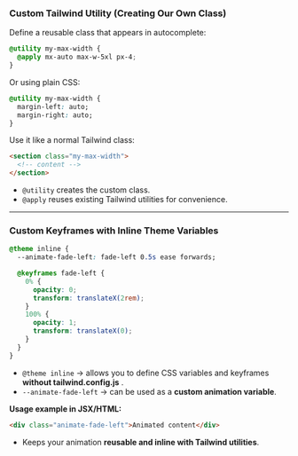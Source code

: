 ### **Custom Tailwind Utility (Creating Our Own Class)**

Define a reusable class that appears in autocomplete:

```css
@utility my-max-width {
  @apply mx-auto max-w-5xl px-4;
}
```

Or using plain CSS:

```css
@utility my-max-width {
  margin-left: auto;
  margin-right: auto;
}
```

Use it like a normal Tailwind class:

```html
<section class="my-max-width">
  <!-- content -->
</section>
```

- `@utility` creates the custom class.
- `@apply` reuses existing Tailwind utilities for convenience.

---

### **Custom Keyframes with Inline Theme Variables**

```css
@theme inline {
  --animate-fade-left: fade-left 0.5s ease forwards;

  @keyframes fade-left {
    0% {
      opacity: 0;
      transform: translateX(2rem);
    }
    100% {
      opacity: 1;
      transform: translateX(0);
    }
  }
}
```

- `@theme inline` → allows you to define CSS variables and keyframes **without tailwind.config.js** .
- `--animate-fade-left` → can be used as a **custom animation variable**.

**Usage example in JSX/HTML:**

```html
<div class="animate-fade-left">Animated content</div>
```

- Keeps your animation **reusable and inline with Tailwind utilities**.
